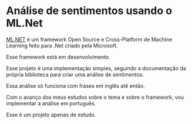 # Análise de sentimentos usando o ML.Net

[ML.NET](https://www.microsoft.com/net/learn/apps/machine-learning-and-ai/ml-dotnet) é um framework Open Source e Cross-Platform de Machine Learning feito para .Net criado pela Microsoft.

Esse framework está em desenvolvimento.

Esse projeto é uma implementação simples, seguindo a documentação da própria biblioteca para criar uma análise de sentimentos.

Essa análise só funciona com frases em inglês até então.

Com o avanço dos meus estudos sobre o tema e sobre o framework, vou implementar a análise em português.

Esse é um projeto apenas de estudo.
